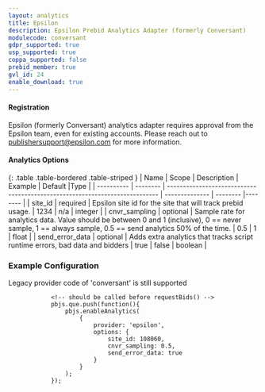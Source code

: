 ```yaml
---
layout: analytics
title: Epsilon
description: Epsilon Prebid Analytics Adapter (formerly Conversant)
modulecode: conversant
gdpr_supported: true
usp_supported: true
coppa_supported: false
prebid_member: true
gvl_id: 24
enable_download: true
---
```


#### Registration

Epsilon (formerly Conversant) analytics adapter requires approval from the
Epsilon team, even for existing accounts. Please reach out to
publishersupport@epsilon.com for more information.

#### Analytics Options

{: .table .table-bordered .table-striped }
| Name       | Scope    | Description                                                                 | Example        | Default  |Type     |
| ---------- | -------- | --------------------------------------------------------------------------- | -------------- | -------- |-------- |
| site_id | required  | Epsilon site id for the site that will track prebid usage. | 1234  | n/a | integer |
| cnvr_sampling | optional | Sample rate for analytics data. Value should be between 0 and 1 (inclusive), 0 == never sample,  1 == always sample, 0.5 == send analytics 50% of the time. | 0.5  | 1 | float |
| send_error_data | optional | Adds extra analytics that tracks script runtime errors, bad data and bidders | true  | false | boolean |

### Example Configuration
Legacy provider code of 'conversant' is still supported
```
            <!-- should be called before requestBids() -->
            pbjs.que.push(function(){
                pbjs.enableAnalytics(
                    {
                        provider: 'epsilon',
                        options: {
                            site_id: 108060,
                            cnvr_sampling: 0.5,
                            send_error_data: true
                        }
                    }
                );
            });
```
